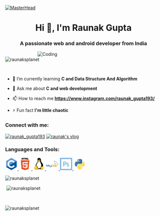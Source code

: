 [![MasterHead](https://free-template.co/wp-content/uploads/2022/03/1ab3dcce1711ccaf/anime-wallpaper-aesthetic-of-newyork.jpeg)](https://rishavchanda.io)
<h1 align="center">Hi 👋, I'm Raunak Gupta</h1>
<h3 align="center">A passionate web and android developer from India</h3>
<img align="right" alt="Coding" width="400" src="https://media.tenor.com/BqbIhT4Mb7cAAAAd/programmer-rounded-edges.gif">


<p align="left"> <img src="https://komarev.com/ghpvc/?username=raunaksplanet&label=Profile%20views&color=ffd500&style=flat" alt="raunaksplanet" /> </p>

<p align="left"> <a href="https://twitter.com/" target="blank"><img src="https://img.shields.io/twitter/follow/?logo=twitter&style=for-the-badge" alt="" /></a> </p>

- 🌱 I’m currently learning **C and Data Structure And Algorithm**

- 💬 Ask me about **C and web development**

- 📫 How to reach me **https://www.instagram.com/raunak_gupta193/**

- ⚡ Fun fact **I'm little chaotic**

<h3 align="left">Connect with me:</h3>
<p align="left">
<a href="https://instagram.com/raunak_gupta193" target="blank"><img align="center" src="https://raw.githubusercontent.com/rahuldkjain/github-profile-readme-generator/master/src/images/icons/Social/instagram.svg" alt="raunak_gupta193" height="30" width="40" /></a>
<a href="https://www.youtube.com/c/raunak's vlog" target="blank"><img align="center" src="https://raw.githubusercontent.com/rahuldkjain/github-profile-readme-generator/master/src/images/icons/Social/youtube.svg" alt="raunak's vlog" height="30" width="40" /></a>
</p>

<h3 align="left">Languages and Tools:</h3>
<p align="left"> <a href="https://www.cprogramming.com/" target="_blank" rel="noreferrer"> <img src="https://raw.githubusercontent.com/devicons/devicon/master/icons/c/c-original.svg" alt="c" width="40" height="40"/> </a> <a href="https://www.w3.org/html/" target="_blank" rel="noreferrer"> <img src="https://raw.githubusercontent.com/devicons/devicon/master/icons/html5/html5-original-wordmark.svg" alt="html5" width="40" height="40"/> </a> <a href="https://www.linux.org/" target="_blank" rel="noreferrer"> <img src="https://raw.githubusercontent.com/devicons/devicon/master/icons/linux/linux-original.svg" alt="linux" width="40" height="40"/> </a> <a href="https://www.mysql.com/" target="_blank" rel="noreferrer"> <img src="https://raw.githubusercontent.com/devicons/devicon/master/icons/mysql/mysql-original-wordmark.svg" alt="mysql" width="40" height="40"/> </a> <a href="https://www.photoshop.com/en" target="_blank" rel="noreferrer"> <img src="https://raw.githubusercontent.com/devicons/devicon/master/icons/photoshop/photoshop-line.svg" alt="photoshop" width="40" height="40"/> </a> <a href="https://www.python.org" target="_blank" rel="noreferrer"> <img src="https://raw.githubusercontent.com/devicons/devicon/master/icons/python/python-original.svg" alt="python" width="40" height="40"/> </a> </p>

<p><img align="left" src="https://github-readme-stats.vercel.app/api/top-langs?username=raunaksplanet&show_icons=true&locale=en&layout=compact" alt="raunaksplanet" /></p>
<br>
<p>&nbsp;<img align="center" src="https://github-readme-stats.vercel.app/api?username=raunaksplanet&show_icons=true&theme=dark&locale=en" alt="raunaksplanet" /></p>
<br>
<p><img align="center" src="https://github-readme-streak-stats.herokuapp.com/?user=raunaksplanet&theme=dark" alt="raunaksplanet" /></p>
